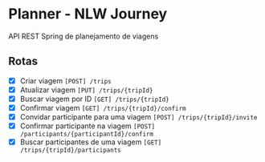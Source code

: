 # Planner - NLW Journey

API REST Spring de planejamento de viagens

## Rotas
- [x] Criar viagem `[POST] /trips`
- [x] Atualizar viagem `[PUT] /trips/{tripId}`
- [x] Buscar viagem por ID `[GET] /trips/{tripId}`
- [x] Confirmar viagem `[GET] /trips/{tripId}/confirm`
- [x] Convidar participante para uma viagem `[POST] /trips/{tripId}/invite`
- [x] Confirmar participante na viagem `[POST] /participants/{participantId}/confirm`
- [x] Buscar participantes de uma viagem `[GET] /trips/{tripId}/participants`